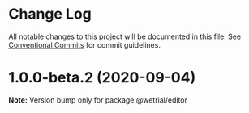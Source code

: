 # Change Log

All notable changes to this project will be documented in this file. See [Conventional Commits](https://conventionalcommits.org) for commit guidelines.

# 1.0.0-beta.2 (2020-09-04)

**Note:** Version bump only for package @wetrial/editor
